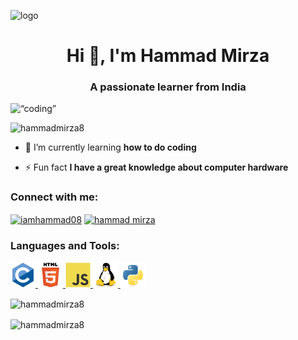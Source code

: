 ![logo](<img width="750" alt="23F1CEFC-A715-4A7F-A2C5-2713FC5269F4" src="https://github.com/HammadMirza8/HammadMirza8/assets/174458225/621326b9-3f9d-45a2-a1ac-4731467cd0d5">)
<h1 align="center">Hi 👋, I'm Hammad Mirza</h1>
<h3 align="center">A passionate learner from India</h3>

<img align=“right” alt=“coding” width=“400” src=“https://user-images.githubusercontent.com/55389276/140866485-8fb1c876-9a8f-4d6a-98dc-08c4981eaf70.gif”>

<p align="left"> <img src="https://komarev.com/ghpvc/?username=hammadmirza8&label=Profile%20views&color=0e75b6&style=flat" alt="hammadmirza8" /> </p>

- 🌱 I’m currently learning **how to do coding**

- ⚡ Fun fact **I have a great knowledge about computer hardware**

<h3 align="left">Connect with me:</h3>
<p align="left">
<a href="https://twitter.com/iamhammad08" target="blank"><img align="center" src="https://raw.githubusercontent.com/rahuldkjain/github-profile-readme-generator/master/src/images/icons/Social/twitter.svg" alt="iamhammad08" height="30" width="40" /></a>
<a href="https://www.youtube.com/c/hammad mirza" target="blank"><img align="center" src="https://raw.githubusercontent.com/rahuldkjain/github-profile-readme-generator/master/src/images/icons/Social/youtube.svg" alt="hammad mirza" height="30" width="40" /></a>
</p>

<h3 align="left">Languages and Tools:</h3>
<p align="left"> <a href="https://www.cprogramming.com/" target="_blank" rel="noreferrer"> <img src="https://raw.githubusercontent.com/devicons/devicon/master/icons/c/c-original.svg" alt="c" width="40" height="40"/> </a> <a href="https://www.w3.org/html/" target="_blank" rel="noreferrer"> <img src="https://raw.githubusercontent.com/devicons/devicon/master/icons/html5/html5-original-wordmark.svg" alt="html5" width="40" height="40"/> </a> <a href="https://developer.mozilla.org/en-US/docs/Web/JavaScript" target="_blank" rel="noreferrer"> <img src="https://raw.githubusercontent.com/devicons/devicon/master/icons/javascript/javascript-original.svg" alt="javascript" width="40" height="40"/> </a> <a href="https://www.linux.org/" target="_blank" rel="noreferrer"> <img src="https://raw.githubusercontent.com/devicons/devicon/master/icons/linux/linux-original.svg" alt="linux" width="40" height="40"/> </a> <a href="https://www.python.org" target="_blank" rel="noreferrer"> <img src="https://raw.githubusercontent.com/devicons/devicon/master/icons/python/python-original.svg" alt="python" width="40" height="40"/> </a> </p>

<p><img align="center" src="https://github-readme-stats.vercel.app/api/top-langs?username=hammadmirza8&show_icons=true&locale=en&layout=compact" alt="hammadmirza8" /></p>

<p><img align="center" src="https://github-readme-streak-stats.herokuapp.com/?user=hammadmirza8&" alt="hammadmirza8" /></p>
